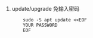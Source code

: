 1. update/upgrade 免输入密码
    ```
        sudo -S apt update <<EOF
        YOUR PASSWORD
        EOF
    ```

